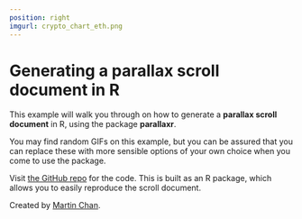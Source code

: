 ```yaml
---
position: right
imgurl: crypto_chart_eth.png
---
```


# Generating a parallax scroll document in R

This example will walk you through on how to generate a **parallax scroll document** in R, using the package **parallaxr**.

You may find random GIFs on this example, but you can be assured that you can replace these with more sensible options of your own choice when you come to use the package. 

Visit [the GitHub repo](https://github.com/martinctc/parallaxr) for the code. This is built as an R package, which allows you to easily reproduce the scroll document. 

Created by [Martin Chan](https://martinctc.github.io/blog/).

